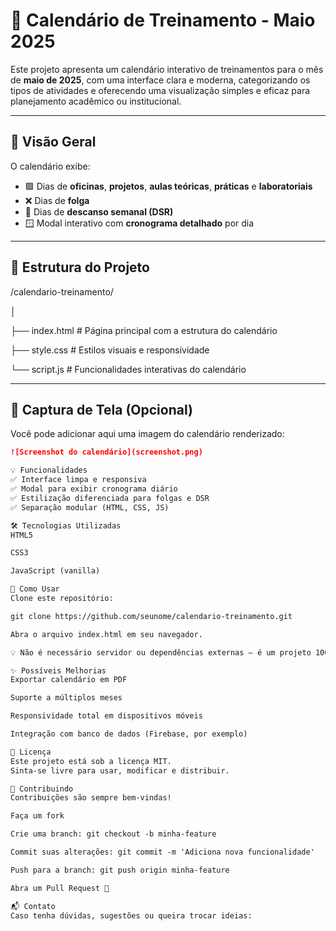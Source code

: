 # 📅 Calendário de Treinamento - Maio 2025

Este projeto apresenta um calendário interativo de treinamentos para o mês de **maio de 2025**, com uma interface clara e moderna, categorizando os tipos de atividades e oferecendo uma visualização simples e eficaz para planejamento acadêmico ou institucional.

---

## 🚀 Visão Geral

O calendário exibe:

- 🟩 Dias de **oficinas**, **projetos**, **aulas teóricas**, **práticas** e **laboratoriais**
- ❌ Dias de **folga**
- 🛌 Dias de **descanso semanal (DSR)**
- 🪟 Modal interativo com **cronograma detalhado** por dia

---

## 🧱 Estrutura do Projeto

/calendario-treinamento/

│

├── index.html # Página principal com a estrutura do calendário

├── style.css # Estilos visuais e responsividade

└── script.js # Funcionalidades interativas do calendário



---

## 📸 Captura de Tela (Opcional)

Você pode adicionar aqui uma imagem do calendário renderizado:

```markdown
![Screenshot do calendário](screenshot.png)

💡 Funcionalidades
✅ Interface limpa e responsiva
✅ Modal para exibir cronograma diário
✅ Estilização diferenciada para folgas e DSR
✅ Separação modular (HTML, CSS, JS)

🛠️ Tecnologias Utilizadas
HTML5

CSS3

JavaScript (vanilla)

📂 Como Usar
Clone este repositório:

git clone https://github.com/seunome/calendario-treinamento.git

Abra o arquivo index.html em seu navegador.

💡 Não é necessário servidor ou dependências externas — é um projeto 100% front-end.

✨ Possíveis Melhorias
Exportar calendário em PDF

Suporte a múltiplos meses

Responsividade total em dispositivos móveis

Integração com banco de dados (Firebase, por exemplo)

📄 Licença
Este projeto está sob a licença MIT.
Sinta-se livre para usar, modificar e distribuir.

🤝 Contribuindo
Contribuições são sempre bem-vindas!

Faça um fork

Crie uma branch: git checkout -b minha-feature

Commit suas alterações: git commit -m 'Adiciona nova funcionalidade'

Push para a branch: git push origin minha-feature

Abra um Pull Request 🚀

📬 Contato
Caso tenha dúvidas, sugestões ou queira trocar ideias:
